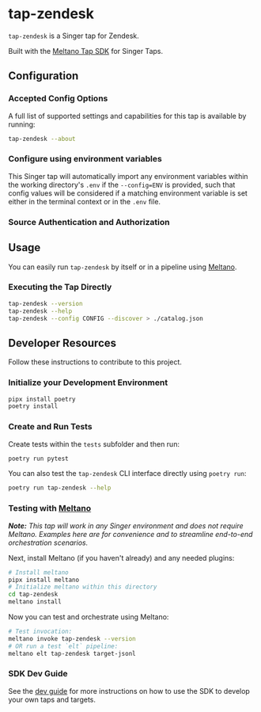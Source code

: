 # tap-zendesk

`tap-zendesk` is a Singer tap for Zendesk.

Built with the [Meltano Tap SDK](https://sdk.meltano.com) for Singer Taps.

<!--

Developer TODO: Update the below as needed to correctly describe the install procedure. For instance, if you do not have a PyPi repo, or if you want users to directly install from your git repo, you can modify this step as appropriate.

## Installation

Install from PyPi:

```bash
pipx install tap-zendesk
```

Install from GitHub:

```bash
pipx install git+https://github.com/ORG_NAME/tap-zendesk.git@main
```

-->

## Configuration

### Accepted Config Options

<!--
Developer TODO: Provide a list of config options accepted by the tap.

This section can be created by copy-pasting the CLI output from:

```
tap-zendesk --about --format=markdown
```
-->

A full list of supported settings and capabilities for this
tap is available by running:

```bash
tap-zendesk --about
```

### Configure using environment variables

This Singer tap will automatically import any environment variables within the working directory's
`.env` if the `--config=ENV` is provided, such that config values will be considered if a matching
environment variable is set either in the terminal context or in the `.env` file.

### Source Authentication and Authorization

<!--
Developer TODO: If your tap requires special access on the source system, or any special authentication requirements, provide those here.
-->

## Usage

You can easily run `tap-zendesk` by itself or in a pipeline using [Meltano](https://meltano.com/).

### Executing the Tap Directly

```bash
tap-zendesk --version
tap-zendesk --help
tap-zendesk --config CONFIG --discover > ./catalog.json
```

## Developer Resources

Follow these instructions to contribute to this project.

### Initialize your Development Environment

```bash
pipx install poetry
poetry install
```

### Create and Run Tests

Create tests within the `tests` subfolder and
  then run:

```bash
poetry run pytest
```

You can also test the `tap-zendesk` CLI interface directly using `poetry run`:

```bash
poetry run tap-zendesk --help
```

### Testing with [Meltano](https://www.meltano.com)

_**Note:** This tap will work in any Singer environment and does not require Meltano.
Examples here are for convenience and to streamline end-to-end orchestration scenarios._

<!--
Developer TODO:
Your project comes with a custom `meltano.yml` project file already created. Open the `meltano.yml` and follow any "TODO" items listed in
the file.
-->

Next, install Meltano (if you haven't already) and any needed plugins:

```bash
# Install meltano
pipx install meltano
# Initialize meltano within this directory
cd tap-zendesk
meltano install
```

Now you can test and orchestrate using Meltano:

```bash
# Test invocation:
meltano invoke tap-zendesk --version
# OR run a test `elt` pipeline:
meltano elt tap-zendesk target-jsonl
```

### SDK Dev Guide

See the [dev guide](https://sdk.meltano.com/en/latest/dev_guide.html) for more instructions on how to use the SDK to
develop your own taps and targets.
